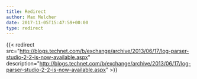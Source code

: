 ```yaml
---
title: Redirect
author: Max Melcher
date: 2017-11-05T15:47:59+00:00
type: redirect
---
```

{{< redirect src="http://blogs.technet.com/b/exchange/archive/2013/06/17/log-parser-studio-2-2-is-now-available.aspx" description="http://blogs.technet.com/b/exchange/archive/2013/06/17/log-parser-studio-2-2-is-now-available.aspx" >}}
